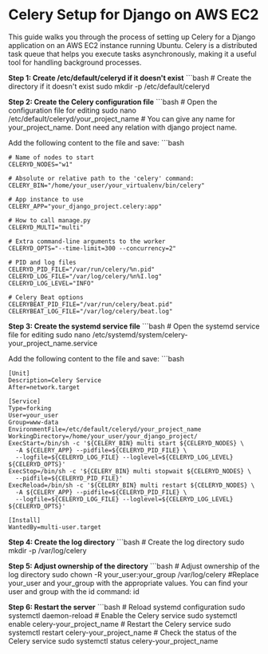 # Celery Setup for Django on AWS EC2

This guide walks you through the process of setting up Celery for a Django application on an AWS EC2 instance running Ubuntu. Celery is a distributed task queue that helps you execute tasks asynchronously, making it a useful tool for handling background processes.

**Step 1: Create /etc/default/celeryd if it doesn't exist**
    ```bash
    # Create the directory if it doesn't exist
    sudo mkdir -p /etc/default/celeryd

**Step 2: Create the Celery configuration file**
    ```bash
    # Open the configuration file for editing
    sudo nano /etc/default/celeryd/your_project_name
    # You can give any name for your_project_name. Dont need any relation with django project name.

Add the following content to the file and save:
    ```bash

    # Name of nodes to start
    CELERYD_NODES="w1"

    # Absolute or relative path to the 'celery' command:
    CELERY_BIN="/home/your_user/your_virtualenv/bin/celery"

    # App instance to use
    CELERY_APP="your_django_project.celery:app"

    # How to call manage.py
    CELERYD_MULTI="multi"

    # Extra command-line arguments to the worker
    CELERYD_OPTS="--time-limit=300 --concurrency=2"

    # PID and log files
    CELERYD_PID_FILE="/var/run/celery/%n.pid"
    CELERYD_LOG_FILE="/var/log/celery/%n%I.log"
    CELERYD_LOG_LEVEL="INFO"
    
    # Celery Beat options
    CELERYBEAT_PID_FILE="/var/run/celery/beat.pid"
    CELERYBEAT_LOG_FILE="/var/log/celery/beat.log"


**Step 3: Create the systemd service file**
    ```bash
    # Open the systemd service file for editing
    sudo nano /etc/systemd/system/celery-your_project_name.service


Add the following content to the file and save:
    ```bash

    [Unit]
    Description=Celery Service
    After=network.target

    [Service]
    Type=forking
    User=your_user
    Group=www-data
    EnvironmentFile=/etc/default/celeryd/your_project_name
    WorkingDirectory=/home/your_user/your_django_project/
    ExecStart=/bin/sh -c '${CELERY_BIN} multi start ${CELERYD_NODES} \
      -A ${CELERY_APP} --pidfile=${CELERYD_PID_FILE} \
      --logfile=${CELERYD_LOG_FILE} --loglevel=${CELERYD_LOG_LEVEL} ${CELERYD_OPTS}'
    ExecStop=/bin/sh -c '${CELERY_BIN} multi stopwait ${CELERYD_NODES} \
      --pidfile=${CELERYD_PID_FILE}'
    ExecReload=/bin/sh -c '${CELERY_BIN} multi restart ${CELERYD_NODES} \
      -A ${CELERY_APP} --pidfile=${CELERYD_PID_FILE} \
      --logfile=${CELERYD_LOG_FILE} --loglevel=${CELERYD_LOG_LEVEL} ${CELERYD_OPTS}'

    [Install]
    WantedBy=multi-user.target


**Step 4: Create the log directory**
    ```bash
    # Create the log directory
    sudo mkdir -p /var/log/celery


**Step 5: Adjust ownership of the directory**
    ```bash
    # Adjust ownership of the log directory
    sudo chown -R your_user:your_group /var/log/celery
    #Replace your_user and your_group with the appropriate values. You can find your user and group with the id command:
    id


**Step 6: Restart the server**
    ```bash
    # Reload systemd configuration
    sudo systemctl daemon-reload
    # Enable the Celery service
    sudo systemctl enable celery-your_project_name
    # Restart the Celery service
    sudo systemctl restart celery-your_project_name
    # Check the status of the Celery service
    sudo systemctl status celery-your_project_name


    
